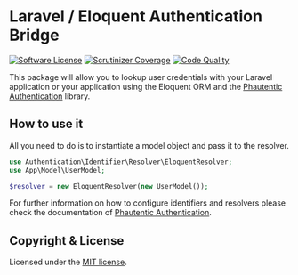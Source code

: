 # Laravel / Eloquent Authentication Bridge

[![Software License](https://img.shields.io/badge/license-MIT-brightgreen.svg?style=flat-square)](LICENSE)
[![Scrutinizer Coverage](https://img.shields.io/scrutinizer/coverage/g/Phauthentic/authentication-laravel/master.svg?style=flat-square)](https://scrutinizer-ci.com/g/Phauthentic/authentication-laravel/)
[![Code Quality](https://img.shields.io/scrutinizer/g/Phauthentic/authentication-laravel/master.svg?style=flat-square)](https://scrutinizer-ci.com/g/Phauthentic/authentication-laravel/)

This package will allow you to lookup user credentials with your Laravel application or your application using the Eloquent ORM and the [Phautentic Authentication](https://github.com/Phauthentic/authentication) library.

## How to use it

All you need to do is to instantiate a model object and pass it to the resolver.

```php
use Authentication\Identifier\Resolver\EloquentResolver;
use App\Model\UserModel;

$resolver = new EloquentResolver(new UserModel());
```

For further information on how to configure identifiers and resolvers please check the documentation of [Phautentic Authentication](https://github.com/Phauthentic/authentication). 

## Copyright & License

Licensed under the [MIT license](LICENSE.txt).
